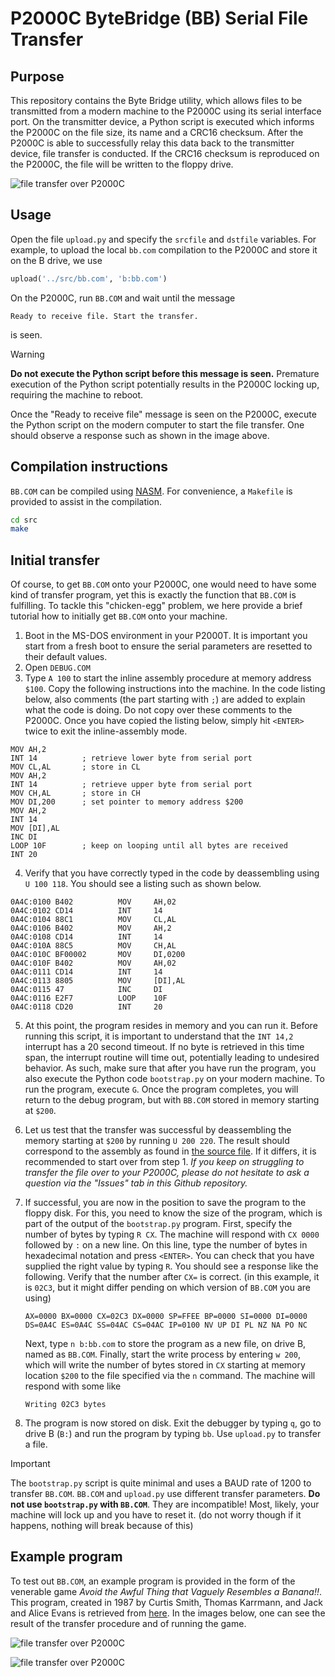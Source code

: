 # P2000C ByteBridge (BB) Serial File Transfer

## Purpose
This repository contains the Byte Bridge utility, which allows files to be
transmitted from a modern machine to the P2000C using its serial interface port.
On the transmitter device, a Python script is executed which informs the P2000C
on the file size, its name and a CRC16 checksum. After the P2000C is able to
successfully relay this data back to the transmitter device, file transfer is
conducted. If the CRC16 checksum is reproduced on the P2000C, the file will be
written to the floppy drive.

![file transfer over P2000C](img/p2000c-bytebridge-transfer.jpg)

## Usage

Open the file `upload.py` and specify the `srcfile` and `dstfile` variables. For
example, to upload the local `bb.com` compilation to the P2000C and store it
on the B drive, we use

```python
upload('../src/bb.com', 'b:bb.com')
```

On the P2000C, run `BB.COM` and wait until the message

```
Ready to receive file. Start the transfer.
```

is seen. 

> [!WARNING]  
> **Do not execute the Python script before this message is seen.**
> Premature execution of the Python script potentially results in the P2000C
> locking up, requiring the machine to reboot.

Once the "Ready to receive file" message is seen on the P2000C, execute the
Python script on the modern computer to start the file transfer. One should
observe a response such as shown in the image above.

## Compilation instructions

`BB.COM` can be compiled using [NASM](https://www.nasm.us/). For convenience,
a `Makefile` is provided to assist in the compilation.

```bash
cd src
make
```

## Initial transfer

Of course, to get `BB.COM` onto your P2000C, one would need to have some kind of
transfer program, yet this is exactly the function that `BB.COM` is fulfilling.
To tackle this "chicken-egg" problem, we here provide a brief tutorial how to
initially get `BB.COM` onto your machine.

1. Boot in the MS-DOS environment in your P2000T. It is important you start
   from a fresh boot to ensure the serial parameters are resetted to their
   default values.
2. Open `DEBUG.COM`
3. Type `A 100` to start the inline assembly procedure at memory address `$100`.
   Copy the following instructions into the machine. In the code listing below,
   also comments (the part starting with `;`) are added to explain what the code
   is doing. Do not copy over these comments to the P2000C. Once you have copied
   the listing below, simply hit `<ENTER>` twice to exit the inline-assembly
   mode.

```
MOV AH,2
INT 14          ; retrieve lower byte from serial port
MOV CL,AL       ; store in CL
MOV AH,2        
INT 14          ; retrieve upper byte from serial port
MOV CH,AL       ; store in CH
MOV DI,200      ; set pointer to memory address $200
MOV AH,2
INT 14
MOV [DI],AL
INC DI
LOOP 10F        ; keep on looping until all bytes are received
INT 20
```

4. Verify that you have correctly typed in the code by deassembling using
   `U 100 118`. You should see a listing such as shown below.

```
0A4C:0100 B402          MOV     AH,02
0A4C:0102 CD14          INT     14
0A4C:0104 88C1          MOV     CL,AL
0A4C:0106 B402          MOV     AH,2
0A4C:0108 CD14          INT     14
0A4C:010A 88C5          MOV     CH,AL
0A4C:010C BF00002       MOV     DI,0200
0A4C:010F B402          MOV     AH,02
0A4C:0111 CD14          INT     14
0A4C:0113 8805          MOV     [DI],AL
0A4C:0115 47            INC     DI
0A4C:0116 E2F7          LOOP    10F
0A4C:0118 CD20          INT     20
```

5. At this point, the program resides in memory and you can run it. Before
   running this script, it is important to understand that the `INT 14,2`
   interrupt has a 20 second timeout. If no byte is retrieved in this time span,
   the interrupt routine will time out, potentially leading to undesired
   behavior. As such, make sure that after you have run the program, you also
   execute the Python code `bootstrap.py` on your modern machine. To run the
   program, execute `G`. Once the program completes, you will return to the
   debug program, but with `BB.COM` stored in memory starting at `$200`.
6. Let us test that the transfer was successful by deassembling the memory
   starting at `$200` by running `U 200 220`. The result should correspond to
   the assembly as found in [the source file](src/bb.asm). If it differs, it is
   recommended to start over from step 1. *If you keep on struggling to transfer
   the file over to your P2000C, please do not hesitate to ask a question via
   the "Issues" tab in this Github repository.*
7. If successful, you are now in the position to save the program to the floppy
   disk. For this, you need to know the size of the program, which is part of
   the output of the `bootstrap.py` program. First, specify the number of bytes
   by typing `R CX`. The machine will respond with `CX 0000` followed by `:` on
   a new line. On this line, type the number of bytes in hexadecimal notation
   and press `<ENTER>`. You can check that you have supplied the right value by
   typing `R`. You should see a response like the following. Verify that the
   number after `CX=` is correct. (in this example, it is `02C3`, but it might
   differ pending on which version of `BB.COM` you are using)

   ```
   AX=0000 BX=0000 CX=02C3 DX=0000 SP=FFEE BP=0000 SI=0000 DI=0000
   DS=0A4C ES=0A4C SS=04AC CS=04AC IP=0100 NV UP DI PL NZ NA PO NC
   ```
   
   Next, type `n b:bb.com` to store the program as a new file, on drive B, named
   as `BB.COM`. Finally, start the write process by entering `w 200`, which will
   write the number of bytes stored in `CX` starting at memory location `$200`
   to the file specified via the `n` command. The machine will respond with some
   like

   ```
   Writing 02C3 bytes
   ```

8. The program is now stored on disk. Exit the debugger by typing `q`, go to
   drive B (`B:`) and run the program by typing `bb`. Use `upload.py` to
   transfer a file.

> [!IMPORTANT]  
> The `bootstrap.py` script is quite minimal and uses a BAUD rate of 1200 to
> transfer `BB.COM`. `BB.COM` and `upload.py` use different transfer parameters.
> **Do not use `bootstrap.py` with `BB.COM`**. They are incompatible! Most,
> likely, your machine will lock up and you have to reset it. (do not worry
> though if it happens, nothing will break because of this)

## Example program

To test out `BB.COM`, an example program is provided in the form of the
venerable game *Avoid the Awful Thing that Vaguely Resembles a Banana!!*. This
program, created in 1987 by Curtis Smith, Thomas Karrmann, and Jack and Alice
Evans is retrieved from
[here](https://www.dosgames.com/game/avoid-the-awful-thing-that-vaguely-resembles-a-banana/).
In the images below, one can see the result of the transfer procedure and of
running the game.

![file transfer over P2000C](img/p2000c-bytebridge-transfer-example.jpg)

![file transfer over P2000C](img/p2000c-bytebridge-game-example.jpg)